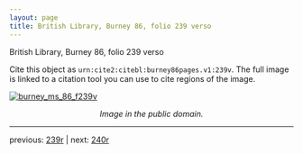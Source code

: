 ```yaml
---
layout: page
title: British Library, Burney 86, folio 239 verso
---
```


British Library, Burney 86, folio 239 verso

Cite this object as `urn:cite2:citebl:burney86pages.v1:239v`.  The full image is linked to a citation tool you can use to cite regions of the image.

[![burney_ms_86_f239v](http://www.homermultitext.org/iipsrv?IIIF=/project/homer/pyramidal/deepzoom/citebl/burney86imgs/v1/burney_ms_86_f239v.tif/full/800,/0/default.jpg)](http://www.homermultitext.org/ict2/?urn=urn:cite2:citebl:burney86imgs.v1:burney_ms_86_f239v) 

<p style="text-align: center; font-style: italic;">Image in the public domain.</p>

---

previous: [239r](../239r/) | next: [240r](../240r/)
